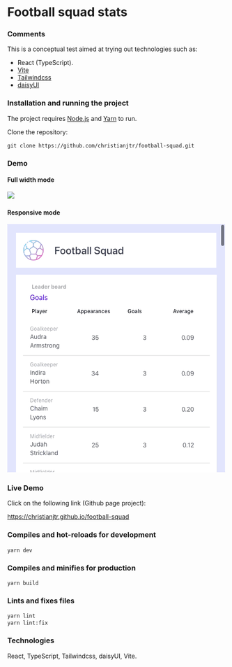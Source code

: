 # Football squad stats

### Comments

This is a conceptual test aimed at trying out technologies such as:

- React (TypeScript).
- [Vite](https://vitejs.dev/)
- [Tailwindcss](https://tailwindcss.com/)
- [daisyUI](https://daisyui.com/)

### Installation and running the project

The project requires [Node.js](https://nodejs.org/) and [Yarn](https://yarnpkg.com/) to run.

Clone the repository:

```shell
git clone https://github.com/christianjtr/football-squad.git
```

### Demo

#### Full width mode

![](full-width-demo.gif)

#### Responsive mode

![](responsive-demo.gif)

### Live Demo

Click on the following link (Github page project):

https://christianjtr.github.io/football-squad

### Compiles and hot-reloads for development

```
yarn dev
```

### Compiles and minifies for production

```
yarn build
```

### Lints and fixes files

```
yarn lint
yarn lint:fix
```

### Technologies

React, TypeScript, Tailwindcss, daisyUI, Vite.
